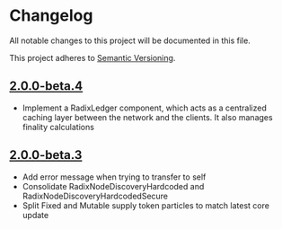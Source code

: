 # Changelog
All notable changes to this project will be documented in this file.
 
This project adheres to [Semantic Versioning](https://semver.org/spec/v2.0.0.html).

## [2.0.0-beta.4](#)

* Implement a RadixLedger component, which acts as a centralized caching layer between the network and the clients. It also manages finality calculations
 
## [2.0.0-beta.3](#)

* Add error message when trying to transfer to self
* Consolidate RadixNodeDiscoveryHardcoded and RadixNodeDiscoveryHardcodedSecure
* Split Fixed and Mutable supply token particles to match latest core update
